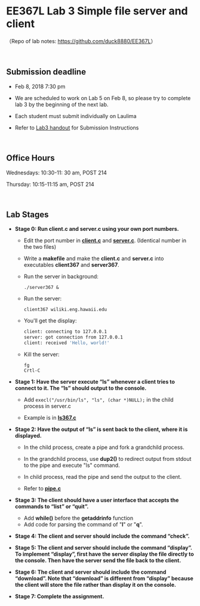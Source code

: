 # EE367L Lab 3 Simple file server and client

（Repo of lab notes: <https://github.com/duck8880/EE367L>）

​    


## Submission deadline

  - Feb 8, 2018 7:30 pm
  - We are scheduled to work on Lab 5 on Feb 8, so please try to complete lab 3 by the beginning of the next lab.
  - Each student must submit individually on Laulima
  - Refer to [Lab3 handout](https://laulima.hawaii.edu/access/content/attachment/MAN.80605.201830/Assignments/d4d19636-a0e6-4b23-be7d-3e438392b486/EE367Lab3-v2.pdf) for Submission Instructions

    ​

## Office Hours
  Wednesdays: 10:30-11: 30 am, POST 214   

  Thursday: 10:15-11:15 am, POST 214

​    


## Lab Stages
- **Stage 0: Run client.c and server.c using your own port numbers.** 

  - Edit the port number in [**client.c**](https://laulima.hawaii.edu/access/content/attachment/MAN.80605.201830/Assignments/e92b962a-6f04-47a7-91a4-a36045c8696d/client.c) and [**server.c**](https://laulima.hawaii.edu/access/content/attachment/MAN.80605.201830/Assignments/3b552893-8336-4d52-b736-587a0b60d3c3/server.c). (Identical number in the two files)

  - Write a **makefile** and make the **client.c** and **server.c** into executables **client367** and **server367**.

  - Run the server in background:   

     `./server367 &`  

  - Run the server: 

    `client367 wiliki.eng.hawaii.edu`

  - You'll get the display:

    ```bash
    client: connecting to 127.0.0.1
    server: got connection from 127.0.0.1
    client: received 'Hello, world!'
    ```

  - Kill the server:

     `fg`  
     `Crtl-C`
     
- **Stage 1: Have the server execute “ls” whenever a client tries to connect to it. The “ls” should output to the console.**
  
  - Add `execl("/usr/bin/ls", "ls", (char *)NULL);` in the child process in server.c
  
  - Example is in [**ls367.c**](https://laulima.hawaii.edu/access/content/attachment/MAN.80605.201830/Assignments/a1db3538-c01b-4a10-b2b7-360929b20cb8/ls367.c)
  
- **Stage 2: Have the output of “ls” is sent back to the client, where it is displayed.**  

  - In the child process, create a pipe and fork a grandchild process.
  
  - In the grandchild process, use **dup2()** to redirect output from stdout to the pipe and execute "ls" command.
  
  - In child process, read the pipe and send the output to the client.
  
  - Refer to [**pipe.c**](https://laulima.hawaii.edu/access/content/attachment/MAN.80605.201830/Assignments/acd131e2-ee40-4048-a614-a8212e8f3571/pipe.c)
  
- **Stage 3: The client should have a user interface that accepts the commands to “list” or “quit”.**
  - Add **while()** before the **getaddrinfo** function
  - Add code for parsing the command of "**l**" or "**q**".

- **Stage 4: The client and server should include the command “check”.**

- **Stage 5:
The client and server should include the command “display”. To implement “display”, first have the server
display the file directly to the console. Then have the server send the file back to the client.**

- **Stage 6:
The client and server should include the command “download”. Note that “download” is different from
“display” because the client will store the file rather than display it on the console.**

- **Stage 7: Complete the assignment.**

